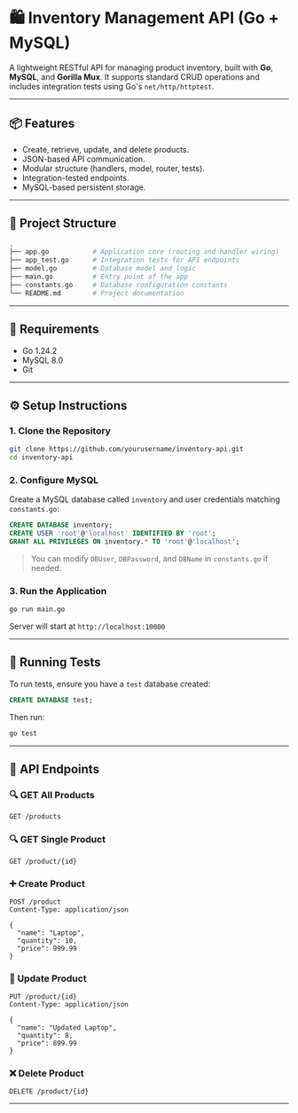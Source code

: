 # 🛍️ Inventory Management API (Go + MySQL)

A lightweight RESTful API for managing product inventory, built with **Go**, **MySQL**, and **Gorilla Mux**. It supports standard CRUD operations and includes integration tests using Go's `net/http/httptest`.

---

## 📦 Features

* Create, retrieve, update, and delete products.
* JSON-based API communication.
* Modular structure (handlers, model, router, tests).
* Integration-tested endpoints.
* MySQL-based persistent storage.

---

## 🧱 Project Structure

```bash
.
├── app.go           # Application core (routing and handler wiring)
├── app_test.go      # Integration tests for API endpoints
├── model.go         # Database model and logic
├── main.go          # Entry point of the app
├── constants.go     # Database configuration constants
└── README.md        # Project documentation
```

---

## 🔧 Requirements

* Go 1.24.2
* MySQL 8.0
* Git

---

## ⚙️ Setup Instructions

### 1. Clone the Repository

```bash
git clone https://github.com/yourusername/inventory-api.git
cd inventory-api
```

### 2. Configure MySQL

Create a MySQL database called `inventory` and user credentials matching `constants.go`:

```sql
CREATE DATABASE inventory;
CREATE USER 'root'@'localhost' IDENTIFIED BY 'root';
GRANT ALL PRIVILEGES ON inventory.* TO 'root'@'localhost';
```

> You can modify `DBUser`, `DBPassword`, and `DBName` in `constants.go` if needed.

### 3. Run the Application

```bash
go run main.go
```

Server will start at `http://localhost:10000`

---

## 🧪 Running Tests

To run tests, ensure you have a `test` database created:

```sql
CREATE DATABASE test;
```

Then run:

```bash
go test
```

---

## 📘 API Endpoints

### 🔍 GET All Products

```http
GET /products
```

### 🔍 GET Single Product

```http
GET /product/{id}
```

### ➕ Create Product

```http
POST /product
Content-Type: application/json

{
  "name": "Laptop",
  "quantity": 10,
  "price": 999.99
}
```

### 🔁 Update Product

```http
PUT /product/{id}
Content-Type: application/json

{
  "name": "Updated Laptop",
  "quantity": 8,
  "price": 899.99
}
```

### ❌ Delete Product

```http
DELETE /product/{id}
```
---